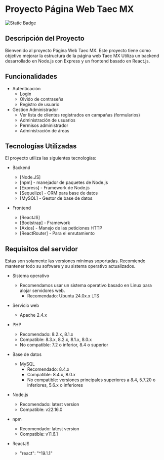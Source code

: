 # Proyecto Página Web Taec MX

![Static Badge](https://img.shields.io/badge/versi%C3%B3n-1.0.0-brightgreen)

## Descripción del Proyecto
Bienvenido al proyecto Página Web Taec MX.
Este proyecto tiene como objetivo mejorar la estructura de la página web Taec MX Utiliza un backend desarrollado en Node.js con Express y un frontend basado en React.js.

## Funcionalidades
- Autenticación
    - Login
    - Olvido de contraseña
    - Registro de usuario
- Gestion Administrador
    - Ver lista de clientes registrados en campañas (formularios)
    - Administración de usuarios
    - Permisos administrador
    - Administración de áreas

## Tecnologías Utilizadas
El proyecto utiliza las siguientes tecnologías:

- Backend
    - [Node.JS]
    - [npm] - manejador de paquetes de Node.js
    - [Express] - Framework de Node.js
    - [Sequelize] - ORM para base de datos
    - [MySQL] - Gestor de base de datos

- Frontend    
    - [ReactJS]
    - [Bootstrap] - Framework
    - [Axios] - Manejo de las peticiones HTTP
    - [ReactRouter] - Para el enrutamiento    

## Requisitos del servidor
Estas son solamente las versiones mínimas soportadas. Recomiendo mantener todo su software y su sistema operativo actualizados.

- Sistema operativo
    - Recomendamos usar un sistema operativo basado en Linux para alojar servidores web.
        - Recomendado: Ubuntu 24.0x.x LTS
- Servicio web
    - Apache 2.4.x
- PHP 
    - Recomendado: 8.2.x, 8.1.x
    - Compatible: 8.3.x, 8.2.x, 8.1.x, 8.0.x
    - No compatible: 7.2 o inferior, 8.4 o superior
- Base de datos
    - MySQL
        - Recomendado: 8.4.x
        - Compatible: 8.4.x, 8.0.x
        - No compatible: versiones principales superiores a 8.4, 5.7.20 o inferiores, 5.6.x o inferiores
- Node.js 
    - Recomendado: latest version
    - Compatible:  v22.16.0

- npm
    - Recomendado: latest version
    - Compatible:  v11.6.1

- ReactJS
    - "react": "^19.1.1"